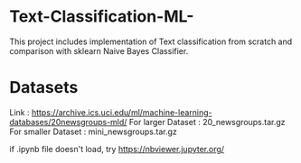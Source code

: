 # Text-Classification-ML-
 This project includes implementation of Text classification from scratch and comparison with sklearn Naive Bayes Classifier.

# Datasets
Link : https://archive.ics.uci.edu/ml/machine-learning-databases/20newsgroups-mld/
For larger Dataset : 20_newsgroups.tar.gz
For smaller Dataset : mini_newsgroups.tar.gz

 if .ipynb file doesn't load, try https://nbviewer.jupyter.org/
